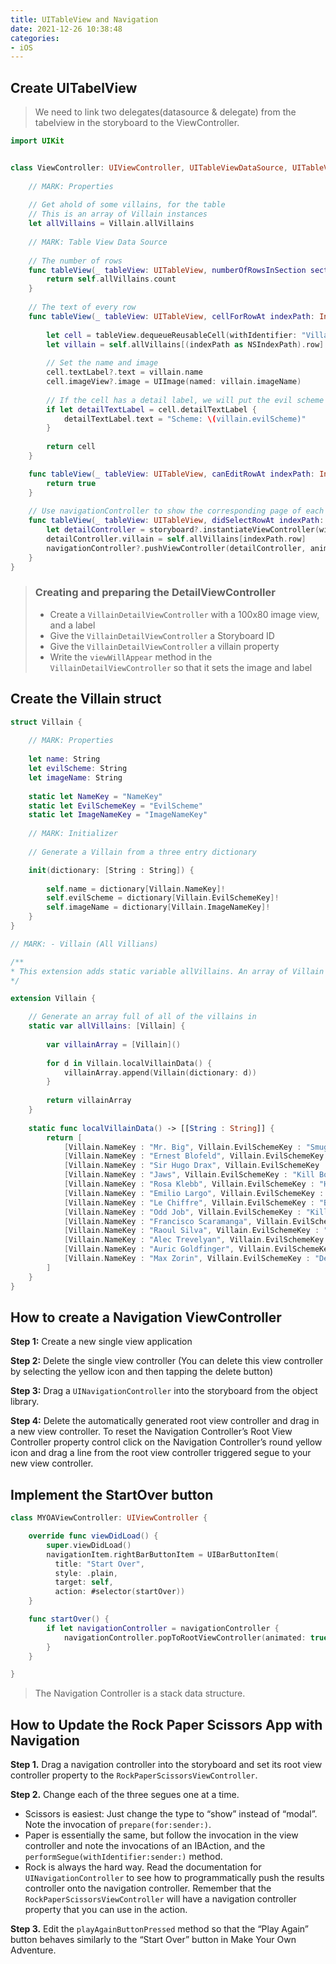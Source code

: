 ```yaml
---
title: UITableView and Navigation
date: 2021-12-26 10:38:48
categories: 
- iOS
---
```


## Create UITabelView

> We need to link two delegates(datasource & delegate) from the tabelview in the storyboard to the ViewController.

```swift
import UIKit


class ViewController: UIViewController, UITableViewDataSource, UITableViewDelegate {
    
    // MARK: Properties
    
    // Get ahold of some villains, for the table
    // This is an array of Villain instances
    let allVillains = Villain.allVillains
    
    // MARK: Table View Data Source
    
    // The number of rows
    func tableView(_ tableView: UITableView, numberOfRowsInSection section: Int) -> Int {
        return self.allVillains.count
    }
    
    // The text of every row
    func tableView(_ tableView: UITableView, cellForRowAt indexPath: IndexPath) -> UITableViewCell {
        
        let cell = tableView.dequeueReusableCell(withIdentifier: "VillainCell")!
        let villain = self.allVillains[(indexPath as NSIndexPath).row]
        
        // Set the name and image
        cell.textLabel?.text = villain.name
        cell.imageView?.image = UIImage(named: villain.imageName)
        
        // If the cell has a detail label, we will put the evil scheme in.
        if let detailTextLabel = cell.detailTextLabel {
            detailTextLabel.text = "Scheme: \(villain.evilScheme)"
        }
        
        return cell
    }

    func tableView(_ tableView: UITableView, canEditRowAt indexPath: IndexPath) -> Bool {
        return true
    }
    
  	// Use navigationController to show the corresponding page of each row 
    func tableView(_ tableView: UITableView, didSelectRowAt indexPath: IndexPath) {
        let detailController = storyboard?.instantiateViewController(withIdentifier: "VillainDetailViewController") as! VillainDetailViewController
        detailController.villain = self.allVillains[indexPath.row]
        navigationController?.pushViewController(detailController, animated: true)
    }
}
```

> ### Creating and preparing the DetailViewController
>
> - Create a `VillainDetailViewController` with a 100x80 image view, and a label
> - Give the `VillainDetailViewController` a Storyboard ID
> - Give the `VillainDetailViewController` a villain property
> - Write the `viewWillAppear` method in the `VillainDetailViewController` so that it sets the image and label

## Create the Villain struct 

```swift
struct Villain {
    
    // MARK: Properties
    
    let name: String
    let evilScheme: String
    let imageName: String
    
    static let NameKey = "NameKey"
    static let EvilSchemeKey = "EvilScheme"
    static let ImageNameKey = "ImageNameKey"
    
    // MARK: Initializer
    
    // Generate a Villain from a three entry dictionary

    init(dictionary: [String : String]) {
    
        self.name = dictionary[Villain.NameKey]!
        self.evilScheme = dictionary[Villain.EvilSchemeKey]!
        self.imageName = dictionary[Villain.ImageNameKey]!
    }
}

// MARK: - Villain (All Villians)

/**
* This extension adds static variable allVillains. An array of Villain objects
*/

extension Villain {

    // Generate an array full of all of the villains in
    static var allVillains: [Villain] {
        
        var villainArray = [Villain]()
        
        for d in Villain.localVillainData() {
            villainArray.append(Villain(dictionary: d))
        }
        
        return villainArray
    }
    
    static func localVillainData() -> [[String : String]] {
        return [
            [Villain.NameKey : "Mr. Big", Villain.EvilSchemeKey : "Smuggle herion.",  Villain.ImageNameKey : "Big"],
            [Villain.NameKey : "Ernest Blofeld", Villain.EvilSchemeKey : "Many, many, schemes.",  Villain.ImageNameKey : "Blofeld"],
            [Villain.NameKey : "Sir Hugo Drax", Villain.EvilSchemeKey : "Nerve gass Earth, from the Moon.",  Villain.ImageNameKey : "Drax"],
            [Villain.NameKey : "Jaws", Villain.EvilSchemeKey : "Kill Bond with huge metal teeth.",  Villain.ImageNameKey : "Jaws"],
            [Villain.NameKey : "Rosa Klebb", Villain.EvilSchemeKey : "Humiliate MI6",  Villain.ImageNameKey : "Klebb"],
            [Villain.NameKey : "Emilio Largo", Villain.EvilSchemeKey : "Steal nuclear weapons", Villain.ImageNameKey : "EmilioLargo"],
            [Villain.NameKey : "Le Chiffre", Villain.EvilSchemeKey : "Beat bond at poker.",  Villain.ImageNameKey : "Lechiffre"],
            [Villain.NameKey : "Odd Job", Villain.EvilSchemeKey : "Kill Bond with razor hat.",  Villain.ImageNameKey : "OddJob"],
            [Villain.NameKey : "Francisco Scaramanga", Villain.EvilSchemeKey : "Kill Bond after assembling a golden gun.",  Villain.ImageNameKey : "Scaramanga"],
            [Villain.NameKey : "Raoul Silva", Villain.EvilSchemeKey : "Kill M.",  Villain.ImageNameKey : "Silva"],
            [Villain.NameKey : "Alec Trevelyan", Villain.EvilSchemeKey : "Nuke London, after killing Bond.",  Villain.ImageNameKey : "Trevelyan"],
            [Villain.NameKey : "Auric Goldfinger", Villain.EvilSchemeKey : "Nuke Fort Knox.",  Villain.ImageNameKey : "Goldfinger"],
            [Villain.NameKey : "Max Zorin", Villain.EvilSchemeKey : "Destroy Silicon Valley with an earthquake and flood.",  Villain.ImageNameKey : "Zorin"]
        ]
    }
}
```

## How to create a Navigation ViewController 

**Step 1:** Create a new single view application

**Step 2:** Delete the single view controller (You can delete this view controller by selecting the yellow icon and then tapping the delete button)

**Step 3:** Drag a `UINavigationController` into the storyboard from the object library.

**Step 4:** Delete the automatically generated root view controller and drag in a new view controller. To reset the Navigation Controller’s Root View Controller property control click on the Navigation Controller’s round yellow icon and drag a line from the root view controller triggered segue to your new view controller.

## Implement the StartOver button

```swift
class MYOAViewController: UIViewController {

    override func viewDidLoad() {
        super.viewDidLoad()
        navigationItem.rightBarButtonItem = UIBarButtonItem(
          title: "Start Over", 
          style: .plain, 
          target: self, 
          action: #selector(startOver))
    }

    func startOver() {
        if let navigationController = navigationController {
            navigationController.popToRootViewController(animated: true)
        }
    }

}
```

> The Navigation Controller is a stack data structure.

## How to Update the Rock Paper Scissors App with Navigation

**Step 1.** Drag a navigation controller into the storyboard and set its root view controller property to the `RockPaperScissorsViewController`.

**Step 2.** Change each of the three segues one at a time.

- Scissors is easiest: Just change the type to “show” instead of “modal”. Note the invocation of `prepare(for:sender:)`.
- Paper is essentially the same, but follow the invocation in the view controller and note the invocations of an IBAction, and the `performSegue(withIdentifier:sender:)` method.
- Rock is always the hard way. Read the documentation for `UINavigationController` to see how to programmatically push the results controller onto the navigation controller. Remember that the `RockPaperScissorsViewController` will have a navigation controller property that you can use in the action.

**Step 3.** Edit the `playAgainButtonPressed` method so that the “Play Again” button behaves similarly to the “Start Over” button in Make Your Own Adventure.
